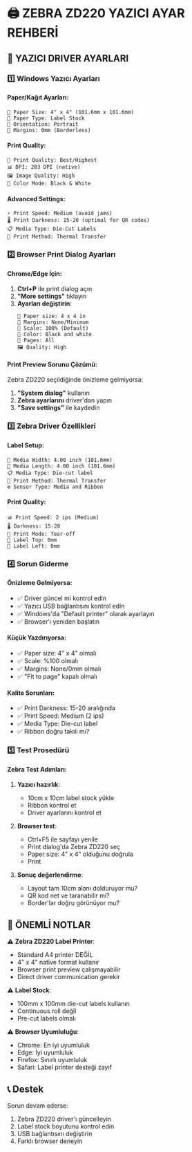 # 🖨️ ZEBRA ZD220 YAZICI AYAR REHBERİ

## 🔧 YAZICI DRIVER AYARLARI

### 1️⃣ **Windows Yazıcı Ayarları**

#### **Paper/Kağıt Ayarları**:
```
📏 Paper Size: 4" x 4" (101.6mm x 101.6mm)
📄 Paper Type: Label Stock
🔄 Orientation: Portrait
📐 Margins: 0mm (Borderless)
```

#### **Print Quality**:
```
🎯 Print Quality: Best/Highest
📊 DPI: 203 DPI (native)
🖼️ Image Quality: High
🎨 Color Mode: Black & White
```

#### **Advanced Settings**:
```
⚡ Print Speed: Medium (avoid jams)
🌡️ Print Darkness: 15-20 (optimal for QR codes)
📋 Media Type: Die-Cut Labels
🔄 Print Method: Thermal Transfer
```

### 2️⃣ **Browser Print Dialog Ayarları**

#### **Chrome/Edge İçin**:
1. **Ctrl+P** ile print dialog açın
2. **"More settings"** tıklayın
3. **Ayarları değiştirin**:
   ```
   📏 Paper size: 4 x 4 in
   📐 Margins: None/Minimum
   🎯 Scale: 100% (Default)
   🎨 Color: Black and white
   📄 Pages: All
   🖼️ Quality: High
   ```

#### **Print Preview Sorunu Çözümü**:
Zebra ZD220 seçildiğinde önizleme gelmiyorsa:
1. **"System dialog"** kullanın
2. **Zebra ayarlarını** driver'dan yapın
3. **"Save settings"** ile kaydedin

### 3️⃣ **Zebra Driver Özellikleri**

#### **Label Setup**:
```
📏 Media Width: 4.00 inch (101.6mm)
📏 Media Length: 4.00 inch (101.6mm)
📋 Media Type: Die-cut label
🔄 Print Method: Thermal Transfer
⚙️ Sensor Type: Media and Ribbon
```

#### **Print Quality**:
```
📊 Print Speed: 2 ips (Medium)
🌡️ Darkness: 15-20
🎯 Print Mode: Tear-off
📐 Label Top: 0mm
📐 Label Left: 0mm
```

### 4️⃣ **Sorun Giderme**

#### **Önizleme Gelmiyorsa**:
- ✅ Driver güncel mi kontrol edin
- ✅ Yazıcı USB bağlantısını kontrol edin
- ✅ Windows'da "Default printer" olarak ayarlayın
- ✅ Browser'ı yeniden başlatın

#### **Küçük Yazdırıyorsa**:
- ✅ Paper size: 4" x 4" olmalı
- ✅ Scale: %100 olmalı
- ✅ Margins: None/0mm olmalı
- ✅ "Fit to page" kapalı olmalı

#### **Kalite Sorunları**:
- ✅ Print Darkness: 15-20 aralığında
- ✅ Print Speed: Medium (2 ips)
- ✅ Media Type: Die-cut label
- ✅ Ribbon doğru takılı mı?

### 5️⃣ **Test Prosedürü**

#### **Zebra Test Adımları**:
1. **Yazıcı hazırlık**:
   - 10cm x 10cm label stock yükle
   - Ribbon kontrol et
   - Driver ayarlarını kontrol et

2. **Browser test**:
   - Ctrl+F5 ile sayfayı yenile
   - Print dialog'da Zebra ZD220 seç
   - Paper size: 4" x 4" olduğunu doğrula
   - Print

3. **Sonuç değerlendirme**:
   - Layout tam 10cm alanı dolduruyor mu?
   - QR kod net ve taranabilir mi?
   - Border'lar doğru görünüyor mu?

## 🚨 **ÖNEMLİ NOTLAR**

⚠️ **Zebra ZD220 Label Printer**:
- Standard A4 printer DEĞİL
- 4" x 4" native format kullanır
- Browser print preview çalışmayabilir
- Direct driver communication gerekir

⚠️ **Label Stock**:
- 100mm x 100mm die-cut labels kullanın
- Continuous roll değil
- Pre-cut labels olmalı

⚠️ **Browser Uyumluluğu**:
- Chrome: En iyi uyumluluk
- Edge: İyi uyumluluk  
- Firefox: Sınırlı uyumluluk
- Safari: Label printer desteği zayıf

## 📞 **Destek**

Sorun devam ederse:
1. Zebra ZD220 driver'ı güncelleyin
2. Label stock boyutunu kontrol edin
3. USB bağlantısını değiştirin
4. Farklı browser deneyin